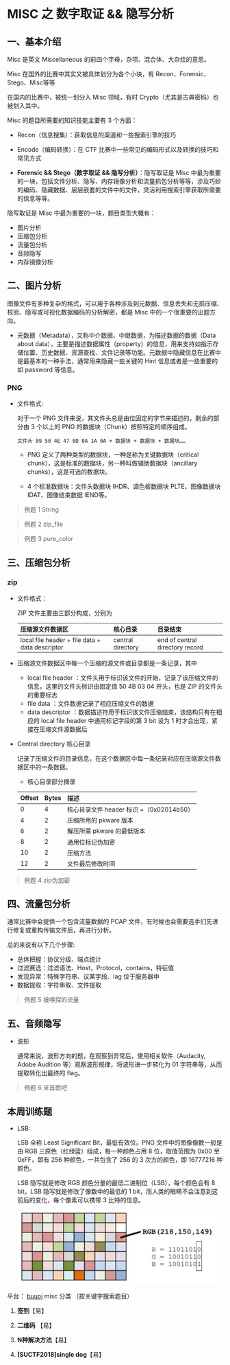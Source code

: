 # MISC 之 数字取证 && 隐写分析
## 一、基本介绍

Misc 是英文 Miscellaneous 的前四个字母，杂项、混合体、大杂烩的意思。

Misc 在国外的比赛中其实又被具体划分为各个小块，有 Recon、Forensic、Stego、Misc等等

在国内的比赛中，被统一划分入 Misc 领域，有时 Crypto（尤其是古典密码）也被划入其中。

Misc 的题目所需要的知识技能主要有 3 个方面：

- Recon（信息搜集）：获取信息的渠道和一些搜索引擎的技巧

- Encode（编码转换）：在 CTF 比赛中一些常见的编码形式以及转换的技巧和常见方式

- **Forensic && Stego（数字取证 && 隐写分析）**：隐写取证是 Misc 中最为重要的一块，包括文件分析、隐写、内存镜像分析和流量抓包分析等等，涉及巧妙的编码、隐藏数据、层层嵌套的文件中的文件，灵活利用搜索引擎获取所需要的信息等等。

隐写取证是 Misc 中最为重要的一块，题目类型大概有：
- 图片分析
- 压缩包分析
- 流量包分析
- 音频隐写
- 内存镜像分析

## 二、图片分析

图像文件有多种复杂的格式，可以用于各种涉及到元数据、信息丢失和无损压缩、校验、隐写或可视化数据编码的分析解密，都是 Misc 中的一个很重要的出题方向。

- 元数据（Metadata），又称中介数据、中继数据，为描述数据的数据（Data about data），主要是描述数据属性（property）的信息，用来支持如指示存储位置、历史数据、资源查找、文件记录等功能。元数据中隐藏信息在比赛中是最基本的一种手法，通常用来隐藏一些关键的 Hint 信息或者是一些重要的如 password 等信息。

### PNG
- 文件格式:

    对于一个 PNG 文件来说，其文件头总是由位固定的字节来描述的，剩余的部分由 3 个以上的 PNG 的数据块（Chunk）按照特定的顺序组成。

    ```
    文件头 89 50 4E 47 0D 0A 1A 0A + 数据块 + 数据块 + 数据块……
    ```

  - PNG 定义了两种类型的数据块，一种是称为关键数据块（critical chunk），这是标准的数据块，另一种叫做辅助数据块（ancillary chunks），这是可选的数据块。

  - 4 个标准数据块：文件头数据块 IHDR、调色板数据块 PLTE、图像数据块 IDAT、图像结束数据 IEND等。

> 例题 1 String

> 例题 2 zip_file

> 例题 3 pure_color

## 三、压缩包分析
###  zip 
- 文件格式：

  ZIP 文件主要由三部分构成，分别为

  | 压缩源文件数据区                                | 核心目录          | 目录结束                        |
  | ----------------------------------------------- | ----------------- | ------------------------------- |
  | local file header + file data + data descriptor | central directory | end of central directory record |

- 压缩源文件数据区中每一个压缩的源文件或目录都是一条记录，其中

  - local file header ：文件头用于标识该文件的开始，记录了该压缩文件的信息，这里的文件头标识由固定值 50 4B 03 04 开头，也是 ZIP 的文件头的重要标志
  - file data ：文件数据记录了相应压缩文件的数据
  - data descriptor ：数据描述符用于标识该文件压缩结束，该结构只有在相应的 local file header 中通用标记字段的第 3 bit 设为 1 时才会出现，紧接在压缩文件源数据后

- Central directory 核心目录

  记录了压缩文件的目录信息，在这个数据区中每一条纪录对应在压缩源文件数据区中的一条数据。
  - 核心目录部分摘录

  | Offset | Bytes | 描述                                     |
  | ------ | ----- | ---------------------------------------- |
  | 0      | 4     | 核心目录文件 header 标识 =（0x02014b50） |
  | 4      | 2     | 压缩所用的 pkware 版本                   |
  | 6      | 2     | 解压所需 pkware 的最低版本               |
  | 8      | 2     | 通用位标记伪加密                         |
  | 10     | 2     | 压缩方法                                 |
  | 12     | 2     | 文件最后修改时间                         |

> 例题 4 zip伪加密

## 四、流量包分析

通常比赛中会提供一个包含流量数据的 PCAP 文件，有时候也会需要选手们先进行修复或重构传输文件后，再进行分析。

总的来说有以下几个步骤:
- 总体把握：协议分级、端点统计
- 过滤赛选：过滤语法、Host，Protocol，contains，特征值
- 发现异常：特殊字符串、议某字段、lag 位于服务器中
- 数据提取：字符串取、文件提取

> 例题 5 被嗅探的流量

## 五、音频隐写

- 波形
	
    通常来说，波形方向的题，在观察到异常后，使用相关软件（Audacity, Adobe Audition 等）观察波形规律，将波形进一步转化为 01 字符串等，从而提取转化出最终的 flag。

> 例题 6 来首歌吧

## 本周训练题

- LSB:

    LSB 全称 Least Significant Bit，最低有效位。PNG 文件中的图像像数一般是由 RGB 三原色（红绿蓝）组成，每一种颜色占用 8 位，取值范围为 0x00 至 0xFF，即有 256 种颜色，一共包含了 256 的 3 次方的颜色，即 16777216 种颜色。

    LSB 隐写就是修改 RGB 颜色分量的最低二进制位（LSB），每个颜色会有 8 bit，LSB 隐写就是修改了像数中的最低的 1 bit，而人类的眼睛不会注意到这前后的变化，每个像素可以携带 3 比特的信息。

    ![](imgs/lsb.jpg)

平台： [buuoj](https://buuoj.cn/) misc 分类 （按关键字搜索题目）

1. **签到**【易】

2. **二维码** 【易】

3. **N种解决方法**【易】

4. **[SUCTF2018]single dog**【易】
